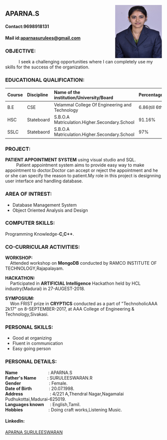<p>
<img align="right" width="150" height="170" src="Aparna (1).jpg">
</p>

## APARNA.S

#### Contact:9698918131

#### Mail id:aparnasurulees@gmail.com

### OBJECTIVE:

&nbsp;&nbsp;&nbsp;&nbsp;&nbsp;&nbsp;&nbsp;&nbsp;&nbsp;&nbsp;&nbsp;I seek a challenging opportunities where I can completely use my skills for the success of the organization.
         
### EDUCATIONAL QUALIFICATION: 

|**Course**|**Discipline**|**Name of the institution/University/Board**|**Percentage/CGPA**|**Year of passing**|
|:------|:----------|:----------------------------------------|:---------------|:---------------|
|B.E    |CSE        |Velammal College Of Engineering and Technology|6.86(till 6th sem)|2020     |
|HSC       |Stateboard|S.B.O.A Matriculation.Higher.Secondary.School|91.16%|2016 |
|SSLC|Statebaord|S.B.O.A Matriculation.Higher.Secondary.School|97%|2014|

### PROJECT:

**PATIENT APPOINTMENT SYSTEM** using visual studio and SQL.<br/>
&nbsp;&nbsp;&nbsp;&nbsp;&nbsp;&nbsp;&nbsp;&nbsp;&nbsp;Patient appointment system aims to provide easy way to make appointment to doctor.Doctor can accept or reject the appointment and he or she can specify the reason to patient.My role in this project is designning user interface and handling database.

### AREA OF INTREST:

- Database Management System
- Object Oriented Analysis and Design

### COMPUTER SKILLS:

Programming Knowledge-**C,C++**.

### CO-CURRICULAR ACTIVITIES:
**WORKSHOP:**<br/>
&nbsp;&nbsp;&nbsp;&nbsp;Attended workshop on **MongoDB** conducted by RAMCO INSTITUTE OF TECHNOLOGY,Rajapalayam.

**HACKATHON:**<br/>
&nbsp;&nbsp;&nbsp;&nbsp;Participated in **ARTIFICIAL Intelligence** Hackathon held by HCL industry(Madurai) in 27-AUGEST-2018.

**SYMPOSIUM:**<BR/>
&nbsp;&nbsp;&nbsp;&nbsp;Won FRIST prize in **CRYPTICS** conducted as a part of "TechnoholicAAA 2k17" on 8-SEPTEMBER-2017, at AAA College
of Engineering & Technology,Sivakasi.

### PERSONAL SKILLS:

- Good at organizing
- Fluent in communication
- Easy going person

### PERSONAL DETAILS:

**Name**&nbsp;&nbsp;&nbsp;&nbsp;&nbsp;&nbsp;&nbsp;&nbsp;&nbsp;&nbsp;&nbsp;&nbsp;&nbsp;&nbsp;&nbsp;&nbsp;&nbsp;&nbsp;&nbsp;&nbsp;&nbsp;&nbsp;&nbsp;&nbsp;&nbsp;: APARNA.S<br/>
**Father's Name**&nbsp;&nbsp;&nbsp;&nbsp;&nbsp;&nbsp;&nbsp;&nbsp;&nbsp;: SURULEESWARAN.R<br/>
**Gender**&nbsp;&nbsp;&nbsp;&nbsp;&nbsp;&nbsp;&nbsp;&nbsp;&nbsp;&nbsp;&nbsp;&nbsp;&nbsp;&nbsp;&nbsp;&nbsp;&nbsp;&nbsp;&nbsp;&nbsp;&nbsp;&nbsp;&nbsp;: Female.
<br/>
**Date of Birth**&nbsp;&nbsp;&nbsp;&nbsp;&nbsp;&nbsp;&nbsp;&nbsp;&nbsp;&nbsp;&nbsp;&nbsp;&nbsp;&nbsp;: 20.07.1998.<br/>
**Address**&nbsp;&nbsp;&nbsp;&nbsp;&nbsp;&nbsp;&nbsp;&nbsp;&nbsp;&nbsp;&nbsp;&nbsp;&nbsp;&nbsp;&nbsp;&nbsp;&nbsp;&nbsp;&nbsp;&nbsp;&nbsp;&nbsp;: 4/221 A,Thendral Nagar,Nagamalai Pudhukottai,Madurai-625019.<br/>
**Languages known**&nbsp;&nbsp;&nbsp;&nbsp;&nbsp;: English,Tamil.<br/>
**Hobbies**&nbsp;&nbsp;&nbsp;&nbsp;&nbsp;&nbsp;&nbsp;&nbsp;&nbsp;&nbsp;&nbsp;&nbsp;&nbsp;&nbsp;&nbsp;&nbsp;&nbsp;&nbsp;&nbsp;&nbsp;&nbsp;: Doing craft works,Listening Music.<br/>

#### Linkedln:<br/>
[APARNA SURULEESWARAN](https://www.linkedin.com/in/aparna-suruleeswaran-9a5b53169)
